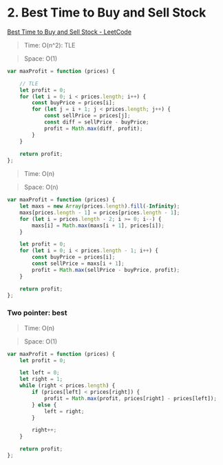 # 2. Best Time to Buy and Sell Stock

[Best Time to Buy and Sell Stock - LeetCode](https://leetcode.com/problems/best-time-to-buy-and-sell-stock/description/)



> Time: O(n^2): TLE

> Space: O(1)

```jsx
var maxProfit = function (prices) {

    // TLE
    let profit = 0;
    for (let i = 0; i < prices.length; i++) {
        const buyPrice = prices[i];
        for (let j = i + 1; j < prices.length; j++) {
            const sellPrice = prices[j];
            const diff = sellPrice - buyPrice;
            profit = Math.max(diff, profit);
        }
    }
    
    return profit;
};
```

> Time: O(n)

> Space: O(n)

```jsx
var maxProfit = function (prices) {
    let maxs = new Array(prices.length).fill(-Infinity);
    maxs[prices.length - 1] = prices[prices.length - 1];
    for (let i = prices.length - 2; i >= 0; i--) {
        maxs[i] = Math.max(maxs[i + 1], prices[i]);
    }

    let profit = 0;
    for (let i = 0; i < prices.length - 1; i++) {
        const buyPrice = prices[i];
        const sellPrice = maxs[i + 1];
        profit = Math.max(sellPrice - buyPrice, profit);
    }

    return profit;
};
```



### Two pointer: best

> Time: O(n)

> Space: O(1)

```jsx
var maxProfit = function (prices) {
    let profit = 0;

    let left = 0;
    let right = 1;
    while (right < prices.length) {
        if (prices[left] < prices[right]) {
            profit = Math.max(profit, prices[right] - prices[left]);
        } else {
            left = right;
        }

        right++;
    }

    return profit;
};
```

